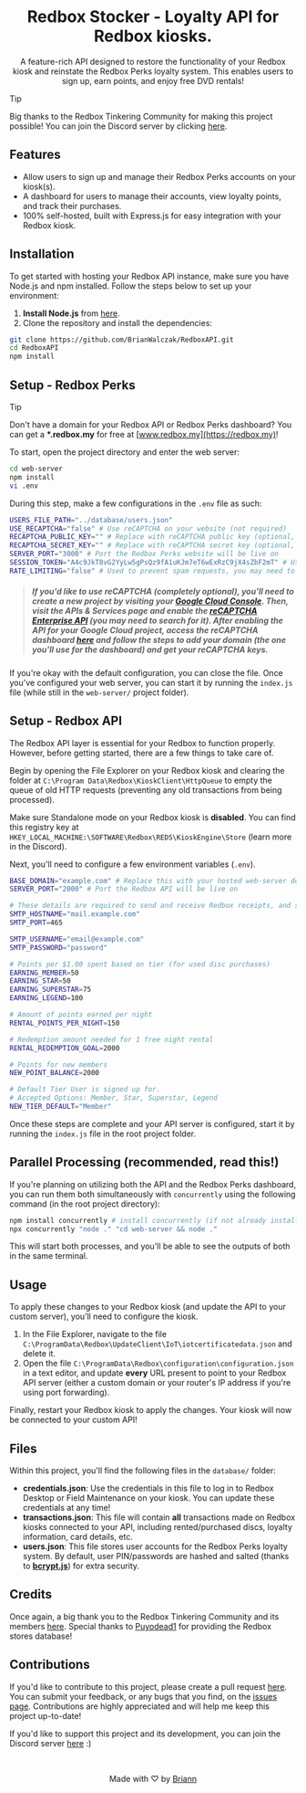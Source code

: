 <h1 align="center">Redbox Stocker - Loyalty API for Redbox kiosks.</h1>

<p align="center">A feature-rich API designed to restore the functionality of your Redbox kiosk and reinstate the Redbox Perks loyalty system. This enables users to sign up, earn points, and enjoy free DVD rentals!<br></p>

> [!TIP]
> Big thanks to the Redbox Tinkering Community for making this project possible! You can join the Discord server by clicking [here](https://discord.gg/redboxtinkering).

## Features
- Allow users to sign up and manage their Redbox Perks accounts on your kiosk(s).
- A dashboard for users to manage their accounts, view loyalty points, and track their purchases.
- 100% self-hosted, built with Express.js for easy integration with your Redbox kiosk.

## Installation
To get started with hosting your Redbox API instance, make sure you have Node.js and npm installed. Follow the steps below to set up your environment:

1. **Install Node.js** from [here](https://nodejs.org/).
2. Clone the repository and install the dependencies:
```bash
git clone https://github.com/BrianWalczak/RedboxAPI.git
cd RedboxAPI
npm install
```

## Setup - Redbox Perks

> [!TIP]
> Don't have a domain for your Redbox API or Redbox Perks dashboard? You can get a **\*\.redbox.my** for free at [www.redbox.my](https://redbox.my)!

To start, open the project directory and enter the web server:
```bash
cd web-server
npm install
vi .env
```

During this step, make a few configurations in the `.env` file as such:
```bash
USERS_FILE_PATH="../database/users.json"
USE_RECAPTCHA="false" # Use reCAPTCHA on your website (not required)
RECAPTCHA_PUBLIC_KEY="" # Replace with reCAPTCHA public key (optional, leave blank if disabled)
RECAPTCHA_SECRET_KEY="" # Replace with reCAPTCHA secret key (optional, leave blank if disabled)
SERVER_PORT="3000" # Port the Redbox Perks website will be live on
SESSION_TOKEN="A4c9JkT8vG2YyLw5gPsQz9fA1uKJm7eT6wExRzC9jX4sZbF2mT" # Used for express sessions (case-sensitive)
RATE_LIMITING="false" # Used to prevent spam requests, you may need to configure the web server manually to trust proxies if using nginx, apache, etc.
```

> ##### If you'd like to use reCAPTCHA (completely optional), you'll need to create a new project by visiting your [Google Cloud Console](https://console.cloud.google.com/). Then, visit the **APIs & Services** page and enable the [reCAPTCHA Enterprise API](https://console.cloud.google.com/apis/library/recaptchaenterprise.googleapis.com) (you may need to search for it). After enabling the API for your Google Cloud project, access the reCAPTCHA dashboard [here](https://www.google.com/u/1/recaptcha/admin/create) and follow the steps to add your domain (the one you'll use for the dashboard) and get your reCAPTCHA keys.

If you're okay with the default configuration, you can close the file. Once you've configured your web server, you can start it by running the `index.js` file (while still in the `web-server/` project folder).

## Setup - Redbox API

The Redbox API layer is essential for your Redbox to function properly. However, before getting started, there are a few things to take care of.

Begin by opening the File Explorer on your Redbox kiosk and clearing the folder at `C:\Program Data\Redbox\KioskClient\HttpQueue` to empty the queue of old HTTP requests (preventing any old transactions from being processed).

Make sure Standalone mode on your Redbox kiosk is **disabled**. You can find this registry key at `HKEY_LOCAL_MACHINE:\SOFTWARE\Redbox\REDS\KioskEngine\Store` (learn more in the Discord).

Next, you'll need to configure a few environment variables (`.env`).
```bash
BASE_DOMAIN="example.com" # Replace this with your hosted web-server domain (optional, used for signup emails)
SERVER_PORT="2000" # Port the Redbox API will be live on

# These details are required to send and receive Redbox receipts, and signup information.
SMTP_HOSTNAME="mail.example.com"
SMTP_PORT=465

SMTP_USERNAME="email@example.com"
SMTP_PASSWORD="password"

# Points per $1.00 spent based on tier (for used disc purchases)
EARNING_MEMBER=50
EARNING_STAR=50
EARNING_SUPERSTAR=75
EARNING_LEGEND=100

# Amount of points earned per night
RENTAL_POINTS_PER_NIGHT=150

# Redemption amount needed for 1 free night rental
RENTAL_REDEMPTION_GOAL=2000

# Points for new members
NEW_POINT_BALANCE=2000

# Default Tier User is signed up for.
# Accepted Options: Member, Star, Superstar, Legend
NEW_TIER_DEFAULT="Member"
```

Once these steps are complete and your API server is configured, start it by running the `index.js` file in the root project folder.

## Parallel Processing (recommended, read this!)
If you're planning on utilizing both the API and the Redbox Perks dashboard, you can run them both simultaneously with `concurrently` using the following command (in the root project directory):
```bash
npm install concurrently # install concurrently (if not already installed)
npx concurrently "node ." "cd web-server && node ."
```

This will start both processes, and you'll be able to see the outputs of both in the same terminal.

## Usage
To apply these changes to your Redbox kiosk (and update the API to your custom server), you’ll need to configure the kiosk.
1. In the File Explorer, navigate to the file `C:\ProgramData\Redbox\UpdateClient\IoT\iotcertificatedata.json` and delete it.
2. Open the file `C:\ProgramData\Redbox\configuration\configuration.json` in a text editor, and update **every** URL present to point to your Redbox API server (either a custom domain or your router's IP address if you're using port forwarding).

Finally, restart your Redbox kiosk to apply the changes. Your kiosk will now be connected to your custom API!

## Files
Within this project, you'll find the following files in the `database/` folder:
- **credentials.json**: Use the credentials in this file to log in to Redbox Desktop or Field Maintenance on your kiosk. You can update these credentials at any time!
- **transactions.json**: This file will contain **all** transactions made on Redbox kiosks connected to your API, including rented/purchased discs, loyalty information, card details, etc.
- **users.json**: This file stores user accounts for the Redbox Perks loyalty system. By default, user PIN/passwords are hashed and salted (thanks to [**bcrypt.js**](https://github.com/dcodeIO/bcrypt.js)) for extra security.

## Credits
Once again, a big thank you to the Redbox Tinkering Community and its members [here](https://discord.gg/redboxtinkering). Special thanks to [Puyodead1](https://github.com/Puyodead1) for providing the Redbox stores database!

## Contributions
If you'd like to contribute to this project, please create a pull request [here](https://github.com/BrianWalczak/RedboxAPI/pulls). You can submit your feedback, or any bugs that you find, on the <a href='https://github.com/BrianWalczak/RedboxAPI/issues'>issues page</a>. Contributions are highly appreciated and will help me keep this project up-to-date!

If you'd like to support this project and its development, you can join the Discord server [here](https://discord.gg/redboxtinkering) :)

<br>
  <p align="center">Made with ♡ by <a href="https://www.brianwalczak.com">Briann</a></p>
